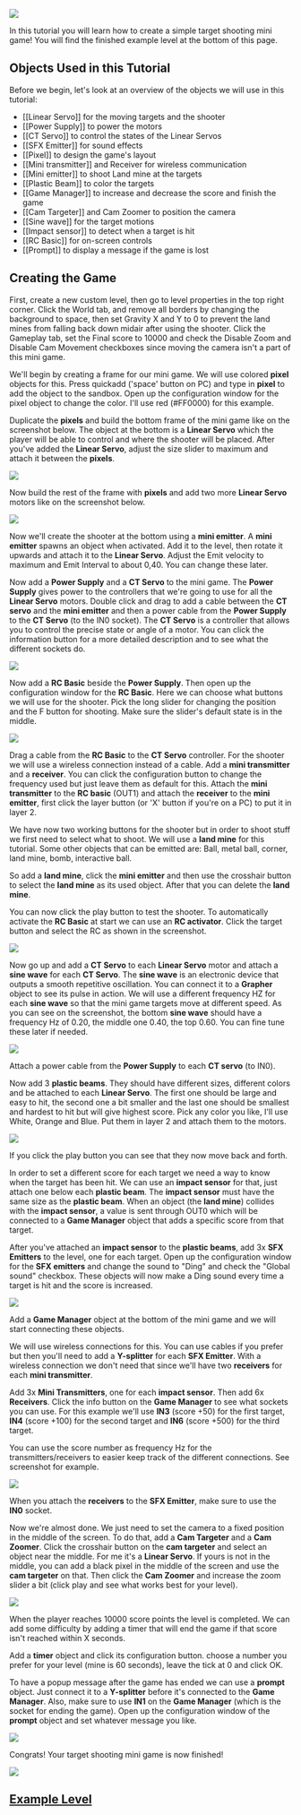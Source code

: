![](/wiki/images/imgur/qG4YUr3.webp)

In this tutorial you will learn how to create a simple target shooting mini game! You will find the finished example level at the bottom of this page.

## Objects Used in this Tutorial
Before we begin, let's look at an overview of the objects we will use in this tutorial:
* [[Linear Servo]] for the moving targets and the shooter
* [[Power Supply]] to power the motors
* [[CT Servo]] to control the states of the Linear Servos
* [[SFX Emitter]] for sound effects
* [[Pixel]] to design the game's layout
* [[Mini transmitter]] and Receiver for wireless communication
* [[Mini emitter]] to shoot Land mine at the targets
* [[Plastic Beam]] to color the targets
* [[Game Manager]] to increase and decrease the score and finish the game
* [[Cam Targeter]] and Cam Zoomer to position the camera
* [[Sine wave]] for the target motions
* [[Impact sensor]] to detect when a target is hit
* [[RC Basic]] for on-screen controls
* [[Prompt]] to display a message if the game is lost

## Creating the Game
First, create a new custom level, then go to level properties in the top right corner. Click the World tab, and remove all borders by changing the background to space, then set Gravity X and Y to 0 to prevent the land mines from falling back down midair after using the shooter. Click the Gameplay tab, set the Final score to 10000 and check the Disable Zoom and Disable Cam Movement checkboxes since moving the camera isn't a part of this mini game.

We'll begin by creating a frame for our mini game. We will use colored **pixel** objects for this. Press quickadd ('space' button on PC) and type in **pixel** to add the object to the sandbox. Open up the configuration window for the pixel object to change the color. I'll use red (#FF0000) for this example.

Duplicate the **pixels** and build the bottom frame of the mini game like on the screenshot below. The object at the bottom is a **Linear Servo** which the player will be able to control and where the shooter will be placed. After you've added the **Linear Servo**, adjust the size slider to maximum and attach it between the **pixels**.

![](/wiki/images/imgur/K4bJpeE.webp)

Now build the rest of the frame with **pixels** and add two more **Linear Servo** motors like on the screenshot below.

![](/wiki/images/imgur/8NxacJx.webp)

Now we'll create the shooter at the bottom using a **mini emitter**. A **mini emitter** spawns an object when activated. Add it to the level, then rotate it upwards and attach it to the **Linear Servo**. Adjust the Emit velocity to maximum and Emit Interval to about 0,40. You can change these later.

Now add a **Power Supply** and a **CT Servo** to the mini game. The **Power Supply** gives power to the controllers that we're going to use for all the **Linear Servo** motors. Double click and drag to add a cable between the **CT servo** and the **mini emitter** and then a power cable from the **Power Supply** to the **CT Servo** (to the IN0 socket). The **CT Servo** is a controller that allows you to control the precise state or angle of a motor. You can click the information button for a more detailed description and to see what the different sockets do.

![](/wiki/images/imgur/SW6BsTK.webp)

Now add a **RC Basic** beside the **Power Supply**. Then open up the configuration window for the **RC Basic**. Here we can choose what buttons we will use for the shooter. Pick the long slider for changing the position and the F button for shooting. Make sure the slider's default state is in the middle.

![](/wiki/images/imgur/JGD15Y7.webp)

Drag a cable from the **RC Basic** to the **CT Servo** controller. For the shooter we will use a wireless connection instead of a cable. Add a **mini transmitter** and a **receiver**. You can click the configuration button to change the frequency used but just leave them as default for this. Attach the **mini transmitter** to the **RC basic** (OUT1) and attach the **receiver** to the **mini emitter**, first click the layer button (or 'X' button if you're on a PC) to put it in layer 2.

We have now two working buttons for the shooter but in order to shoot stuff we first need to select what to shoot. We will use a **land mine** for this tutorial. Some other objects that can be emitted are: Ball, metal ball, corner, land mine, bomb, interactive ball.

So add a **land mine**, click the **mini emitter** and then use the crosshair button to select the **land mine** as its used object. After that you can delete the **land mine**.

You can now click the play button to test the shooter.
To automatically activate the **RC Basic** at start we can use an **RC activator**. Click the target button and select the RC as shown in the screenshot.

![](/wiki/images/imgur/VUqdMmB.webp)

Now go up and add a **CT Servo** to each **Linear Servo** motor and attach a **sine wave** for each **CT Servo**.
The **sine wave** is an electronic device that outputs a smooth repetitive oscillation. You can connect it to a **Grapher** object to see its pulse in action.
We will use a different frequency HZ for each **sine wave** so that the mini game targets move at different speed. As you can see on the screenshot, the bottom **sine wave** should have a frequency Hz of 0.20, the middle one 0.40, the top 0.60. You can fine tune these later if needed.

![](/wiki/images/imgur/xxmiVL0.webp)

Attach a power cable from the **Power Supply** to each **CT servo** (to IN0).

Now add 3 **plastic beams**. They should have different sizes, different colors and be attached to each **Linear Servo**.
The first one should be large and easy to hit, the second one a bit smaller and the last one should be smallest and hardest to hit but will give highest score.
Pick any color you like, I'll use White, Orange and Blue. Put them in layer 2 and attach them to the motors.

![](/wiki/images/imgur/I8ji74z.webp)

If you click the play button you can see that they now move back and forth.

In order to set a different score for each target we need a way to know when the target has been hit. We can use an **impact sensor** for that, just attach one below each **plastic beam**. The **impact sensor** must have the same size as the **plastic beam**. When an object (the **land mine**) collides with the **impact sensor**, a value is sent through OUT0 which will be connected to a **Game Manager** object that adds a specific score from that target.

After you've attached an **impact sensor** to the **plastic beams**, add 3x **SFX Emitters** to the level, one for each target. Open up the configuration window for the **SFX emitters** and change the sound to "Ding" and check the "Global sound" checkbox. These objects will now make a Ding sound every time a target is hit and the score is increased.

![](/wiki/images/imgur/pqm5wrw.webp)

Add a **Game Manager** object at the bottom of the mini game and we will start connecting these objects.

We will use wireless connections for this. You can use cables if you prefer but then you'll need to add a **Y-splitter** for each **SFX Emitter**. With a wireless connection we don't need that since we'll have two **receivers** for each **mini transmitter**.

Add 3x **Mini Transmitters**, one for each **impact sensor**. Then add 6x **Receivers**. Click the info button on the **Game Manager** to see what sockets you can use. For this example we'll use **IN3** (score +50) for the first target, **IN4** (score +100) for the second target and **IN6** (score +500) for the third target.

You can use the score number as frequency Hz for the transmitters/receivers to easier keep track of the different connections. See screenshot for example.

![](/wiki/images/imgur/zW3OqIE.webp)

When you attach the **receivers** to the **SFX Emitter**, make sure to use the **IN0** socket.

Now we're almost done. We just need to set the camera to a fixed position in the middle of the screen.
To do that, add a **Cam Targeter** and a **Cam Zoomer**. Click the crosshair button on the **cam targeter** and select an object near the middle. For me it's a **Linear Servo**. If yours is not in the middle, you can add a black pixel in the middle of the screen and use the **cam targeter** on that. Then click the **Cam Zoomer** and increase the zoom slider a bit (click play and see what works best for your level).

![](/wiki/images/imgur/UXXsvqv.webp)

When the player reaches 10000 score points the level is completed.
We can add some difficulty by adding a timer that will end the game if that score isn't reached within X seconds.

Add a **timer** object and click its configuration button. choose a number you prefer for your level (mine is 60 seconds), leave the tick at 0 and click OK.

To have a popup message after the game has ended we can use a **prompt** object. Just connect it to a **Y-splitter** before it's connected to the **Game Manager**. Also, make sure to use **IN1** on the **Game Manager** (which is the socket for ending the game). Open up the configuration window of the **prompt** object and set whatever message you like.

![](/wiki/images/imgur/ZnQYq4P.webp)

Congrats! Your target shooting mini game is now finished!

![](/wiki/images/imgur/zJiYAN8.webp)

## [Example Level](https://archive.principia-web.se/level/5600)
